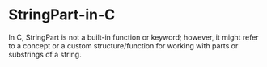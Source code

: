 # StringPart-in-C
In C, StringPart is not a built-in function or keyword; however, it might refer to a concept or a custom structure/function for working with parts or substrings of a string.
